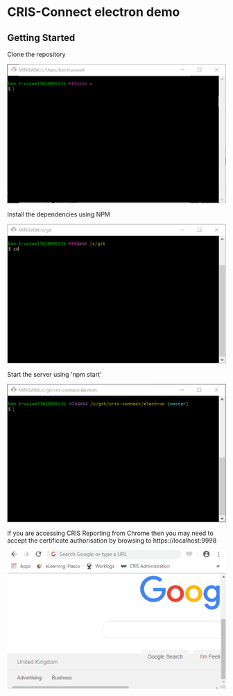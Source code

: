 # CRIS-Connect electron demo

## Getting Started

Clone the repository

![](readme-gifs/1clonerepo.gif)

Install the dependencies using NPM

![](readme-gifs/2npmi.gif)

Start the server using 'npm start'

![](readme-gifs/3npmstart.gif)

If you are accessing CRIS Reporting from Chrome then you may need to accept the certificate authorisation by browsing to https://localhost:9998

![](readme-gifs/4chromeacceptcert.gif)
